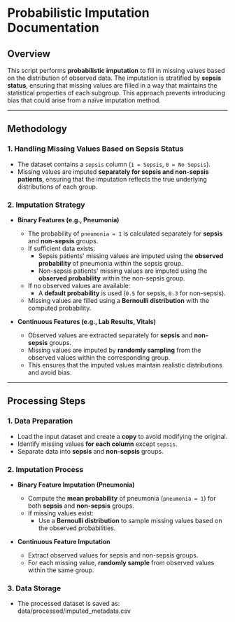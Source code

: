 # **Probabilistic Imputation Documentation**

## **Overview**
This script performs **probabilistic imputation** to fill in missing values based on the distribution of observed data. The imputation is stratified by **sepsis status**, ensuring that missing values are filled in a way that maintains the statistical properties of each subgroup. This approach prevents introducing bias that could arise from a naïve imputation method.

---

## **Methodology**
### **1. Handling Missing Values Based on Sepsis Status**
- The dataset contains a `sepsis` column (`1 = Sepsis`, `0 = No Sepsis`).
- Missing values are imputed **separately for sepsis and non-sepsis patients**, ensuring that the imputation reflects the true underlying distributions of each group.

### **2. Imputation Strategy**
- **Binary Features (e.g., Pneumonia)**
  - The probability of `pneumonia = 1` is calculated separately for **sepsis** and **non-sepsis** groups.
  - If sufficient data exists:
    - Sepsis patients' missing values are imputed using the **observed probability** of pneumonia within the sepsis group.
    - Non-sepsis patients' missing values are imputed using the **observed probability** within the non-sepsis group.
  - If no observed values are available:
    - A **default probability** is used (`0.5` for sepsis, `0.3` for non-sepsis).
  - Missing values are filled using a **Bernoulli distribution** with the computed probability.

- **Continuous Features (e.g., Lab Results, Vitals)**
  - Observed values are extracted separately for **sepsis** and **non-sepsis** groups.
  - Missing values are imputed by **randomly sampling** from the observed values within the corresponding group.
  - This ensures that the imputed values maintain realistic distributions and avoid bias.

---

## **Processing Steps**
### **1. Data Preparation**
- Load the input dataset and create a **copy** to avoid modifying the original.
- Identify missing values **for each column** except `sepsis`.
- Separate data into **sepsis** and **non-sepsis** groups.

### **2. Imputation Process**
- **Binary Feature Imputation (Pneumonia)**
  - Compute the **mean probability** of pneumonia (`pneumonia = 1`) for both **sepsis** and **non-sepsis** groups.
  - If missing values exist:
    - Use a **Bernoulli distribution** to sample missing values based on the observed probabilities.

- **Continuous Feature Imputation**
  - Extract observed values for sepsis and non-sepsis groups.
  - For each missing value, **randomly sample** from observed values within the same group.

### **3. Data Storage**
- The processed dataset is saved as: data/processed/imputed_metadata.csv
  

